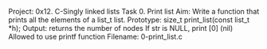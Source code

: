 Project: 0x12. C-Singly linked lists
Task 0. Print list
Aim: Write a function that prints all the elements  of a list_t list.
Prototype: size_t print_list(const list_t *h);
Output: returns the number of nodes
If str is NULL, print [0] (nil)
Allowed to use printf function
Filename: 0-print_list.c
